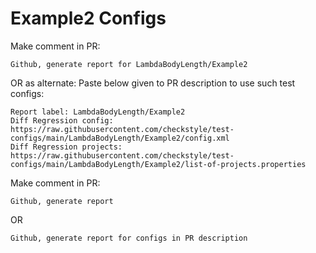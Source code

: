 # Example2 Configs
Make comment in PR:
```
Github, generate report for LambdaBodyLength/Example2
```
OR as alternate:
Paste below given to PR description to use such test configs:
```
Report label: LambdaBodyLength/Example2
Diff Regression config: https://raw.githubusercontent.com/checkstyle/test-configs/main/LambdaBodyLength/Example2/config.xml
Diff Regression projects: https://raw.githubusercontent.com/checkstyle/test-configs/main/LambdaBodyLength/Example2/list-of-projects.properties
```
Make comment in PR:
```
Github, generate report
```
OR
```
Github, generate report for configs in PR description
```
